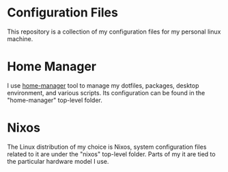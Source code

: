 # Configuration Files
This repository is a collection of my configuration files for my personal linux machine.

# Home Manager
I use [home-manager](https://github.com/nix-community/home-manager/) tool to manage
my dotfiles, packages, desktop environment, and various scripts. Its configuration can
be found in the "home-manager" top-level folder.

# Nixos
The Linux distribution of my choice is Nixos, system configuration files related to it are
under the "nixos" top-level folder. Parts of my it are tied to the particular
hardware model I use.
